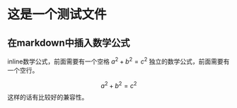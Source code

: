 # 这是一个测试文件
## 在markdown中插入数学公式
inline数学公式，前面需要有一个空格 $a^2+b^2=c^2$
独立的数学公式，前面需要有一个空行。

$$a^2+b^2=c^2$$
这样的话有比较好的兼容性。
